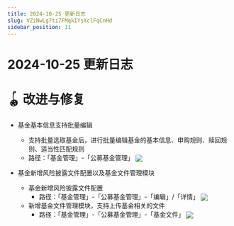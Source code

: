 ```yaml
---
title: 2024-10-25 更新日志
slug: VZiNwLg7ti7FMqkIYsXclFqCnHd
sidebar_position: 11
---
```



# 2024-10-25 更新日志

# 🪀 改进与修复

- 基金基本信息支持批量编辑
    - 支持批量选取基金后，进行批量编辑基金的基本信息、申购规则、赎回规则、适当性匹配规则
    - 路径：「基金管理」-「公募基金管理」
        <img src="/assets/JhxibPKSgocY98xoMMycOB9unpe.png" src-width="2800" src-height="1820" align="center"/>

- 基金新增风险披露文件配置以及基金文件管理模块
    - 基金新增风险披露文件配置
        - 路径：「基金管理」-「公募基金管理」-「编辑」/「详情」
            <img src="/assets/BYjzbW2Lyol1t4xmW3dc51gznkb.png" src-width="2778" src-height="1814" align="center"/>
    - 新增基金文件管理模块，支持上传基金相关的文件
        - 路径：「基金管理」-「公募基金管理」-「基金文件」
            <img src="/assets/MK7Ub8y2DozzdlxfjGZcotNqnsh.png" src-width="2794" src-height="1812" align="center"/>

